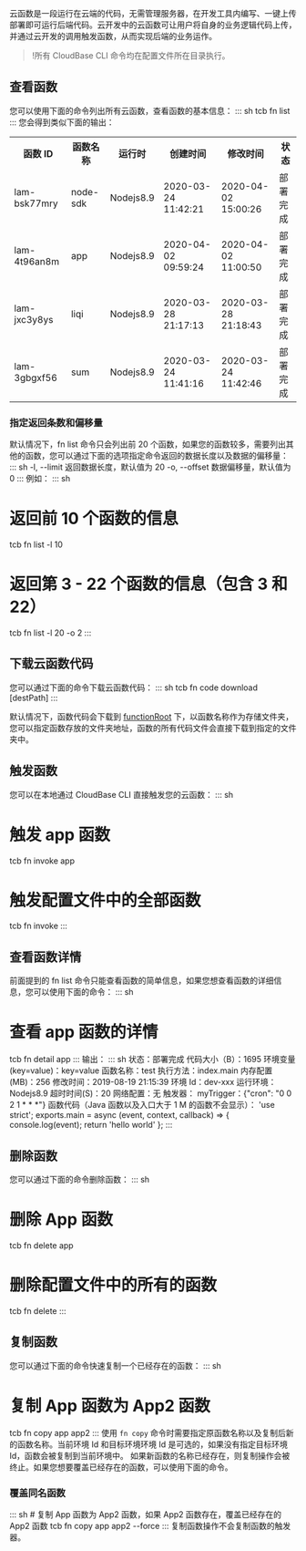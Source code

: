 云函数是一段运行在云端的代码，无需管理服务器，在开发工具内编写、一键上传部署即可运行后端代码。云开发中的云函数可让用户将自身的业务逻辑代码上传，并通过云开发的调用触发函数，从而实现后端的业务运作。
>!所有 CloudBase CLI 命令均在配置文件所在目录执行。

## 查看函数

您可以使用下面的命令列出所有云函数，查看函数的基本信息：
<dx-codeblock>
:::  sh
tcb fn list
:::
</dx-codeblock>
您会得到类似下面的输出：
<table>
<tr>
<th>函数 ID</th>
<th>函数名称</th>
<th>运行时</th>
<th>创建时间</th>
<th>修改时间</th>
<th>状态</th>
</tr>
<tr>
<td>lam-bsk77mry</td>
<td>node-sdk</td>
<td>Nodejs8.9</td>
<td>2020-03-24 11:42:21</td>
<td>2020-04-02 15:00:26</td>
<td>部署完成</td>
</tr>
<tr>
<td>lam-4t96an8m</td>
<td>app</td>
<td>Nodejs8.9</td>
<td>2020-04-02 09:59:24</td>
<td>2020-04-02 11:00:50</td>
<td>部署完成</td>
</tr>
<tr>
<td>lam-jxc3y8ys</td>
<td>liqi</td>
<td>Nodejs8.9</td>
<td>2020-03-28 21:17:13</td>
<td>2020-03-28 21:18:43</td>
<td>部署完成</td>
</tr>
<tr>
<td>lam-3gbgxf56</td>
<td>sum</td>
<td>Nodejs8.9</td>
<td>2020-03-24 11:41:16</td>
<td>2020-03-24 11:42:46</td>
<td>部署完成</td>
</tr>
</table>



### 指定返回条数和偏移量
默认情况下，fn list 命令只会列出前 20 个函数，如果您的函数较多，需要列出其他的函数，您可以通过下面的选项指定命令返回的数据长度以及数据的偏移量：
<dx-codeblock>
:::  sh
-l, --limit <limit>    返回数据长度，默认值为 20
-o, --offset <offset>  数据偏移量，默认值为 0
:::
</dx-codeblock>
例如：
<dx-codeblock>
:::  sh
# 返回前 10 个函数的信息
tcb fn list -l 10
# 返回第 3 - 22 个函数的信息（包含 3 和 22）
tcb fn list -l 20 -o 2
:::
</dx-codeblock>


## 下载云函数代码
您可以通过下面的命令下载云函数代码：
<dx-codeblock>
:::  sh
tcb fn code download <functionName> [destPath]
:::
</dx-codeblock>

默认情况下，函数代码会下载到 [functionRoot](https://cloud.tencent.com/document/product/1209/42666) 下，以函数名称作为存储文件夹，您可以指定函数存放的文件夹地址，函数的所有代码文件会直接下载到指定的文件夹中。


## 触发函数
您可以在本地通过 CloudBase CLI 直接触发您的云函数：
<dx-codeblock>
:::  sh
# 触发 app 函数
tcb fn invoke app

# 触发配置文件中的全部函数
tcb fn invoke
:::
</dx-codeblock>

## 查看函数详情
前面提到的 fn list 命令只能查看函数的简单信息，如果您想查看函数的详细信息，您可以使用下面的命令：
<dx-codeblock>
:::  sh
# 查看 app 函数的详情
tcb fn detail app
:::
</dx-codeblock>
输出：
<dx-codeblock>
:::  sh
状态：部署完成
代码大小（B）：1695
环境变量(key=value)：key=value
函数名称：test
执行方法：index.main
内存配置(MB)：256
修改时间：2019-08-19 21:15:39
环境 Id：dev-xxx
运行环境：Nodejs8.9
超时时间(S)：20
网络配置：无
触发器：
myTrigger：{"cron": "0 0 2 1 * * *"}
函数代码（Java 函数以及入口大于 1 M 的函数不会显示）：
'use strict';
exports.main = async (event, context, callback) => {
    console.log(event);
    return 'hello world'
};
:::
</dx-codeblock>


## 删除函数
您可以通过下面的命令删除函数：
<dx-codeblock>
:::  sh
# 删除 App 函数
tcb fn delete app

# 删除配置文件中的所有的函数
tcb fn delete
:::
</dx-codeblock>


## 复制函数
您可以通过下面的命令快速复制一个已经存在的函数：
<dx-codeblock>
:::  sh
# 复制 App 函数为 App2 函数
tcb fn copy app app2
:::
</dx-codeblock>
使用 `fn copy` 命令时需要指定原函数名称以及复制后新的函数名称。当前环境 Id 和目标环境环境 Id 是可选的，如果没有指定目标环境 Id，函数会被复制到当前环境中。
<dx-alert infotype="explain" title="">
如果新函数的名称已经存在，则复制操作会被终止。如果您想要覆盖已经存在的函数，可以使用下面的命令。
</dx-alert>


### 覆盖同名函数
<dx-codeblock>
:::  sh
# 复制 App 函数为 App2 函数，如果 App2 函数存在，覆盖已经存在的 App2 函数
tcb fn copy app app2 --force
:::
</dx-codeblock>
<dx-alert infotype="notice" title="">
复制函数操作不会复制函数的触发器。
</dx-alert>


